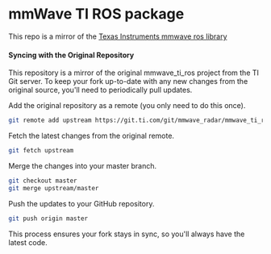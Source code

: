 # mmWave TI ROS package
This repo is a mirror of the [Texas Instruments mmwave ros library](https://git.ti.com/cgit/mmwave_radar/mmwave_ti_ros/)

#### Syncing with the Original Repository
This repository is a mirror of the original mmwave_ti_ros project from the TI Git server. To keep your fork up-to-date with any new changes from the original source, you'll need to periodically pull updates.

Add the original repository as a remote (you only need to do this once).

```Bash
git remote add upstream https://git.ti.com/git/mmwave_radar/mmwave_ti_ros.git
```
Fetch the latest changes from the original remote.
```Bash
git fetch upstream
```
Merge the changes into your master branch.
```Bash
git checkout master
git merge upstream/master
```
Push the updates to your GitHub repository.
```Bash
git push origin master
```
This process ensures your fork stays in sync, so you'll always have the latest code.
